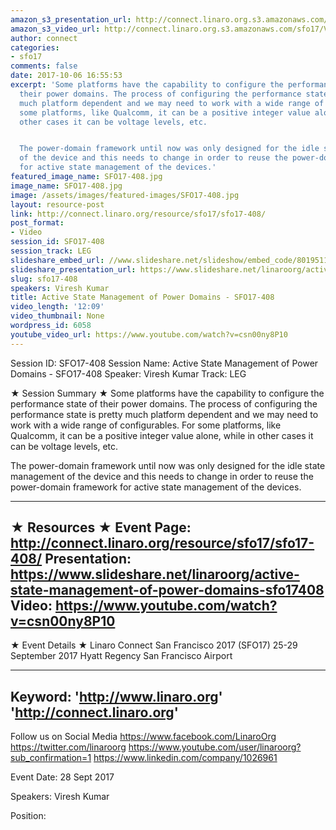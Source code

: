```yaml
---
amazon_s3_presentation_url: http://connect.linaro.org.s3.amazonaws.com/sfo17/Presentations/SFO17-408%20%20Active%20state%20management%20of%20power%20domains.pdf
amazon_s3_video_url: http://connect.linaro.org.s3.amazonaws.com/sfo17/Videos/SFO17-408%20-%20Active%20State%20Management%20of%20Power%20Domains.mp4
author: connect
categories:
- sfo17
comments: false
date: 2017-10-06 16:55:53
excerpt: 'Some platforms have the capability to configure the performance state of
  their power domains. The process of configuring the performance state is pretty
  much platform dependent and we may need to work with a wide range of configurables.  For
  some platforms, like Qualcomm, it can be a positive integer value alone, while in
  other cases it can be voltage levels, etc.


  The power-domain framework until now was only designed for the idle state management
  of the device and this needs to change in order to reuse the power-domain framework
  for active state management of the devices.'
featured_image_name: SFO17-408.jpg
image_name: SFO17-408.jpg
image: /assets/images/featured-images/SFO17-408.jpg
layout: resource-post
link: http://connect.linaro.org/resource/sfo17/sfo17-408/
post_format:
- Video
session_id: SFO17-408
session_track: LEG
slideshare_embed_url: //www.slideshare.net/slideshow/embed_code/80195119
slideshare_presentation_url: https://www.slideshare.net/linaroorg/active-state-management-of-power-domains-sfo17408
slug: sfo17-408
speakers: Viresh Kumar
title: Active State Management of Power Domains - SFO17-408
video_length: '12:09'
video_thumbnail: None
wordpress_id: 6058
youtube_video_url: https://www.youtube.com/watch?v=csn00ny8P10
---
```


Session ID: SFO17-408
Session Name: Active State Management of Power Domains - SFO17-408
Speaker: Viresh Kumar
Track: LEG


★ Session Summary ★
Some platforms have the capability to configure the performance state of their power domains. The process of configuring the performance state is pretty much platform dependent and we may need to work with a wide range of configurables.  For some platforms, like Qualcomm, it can be a positive integer value alone, while in other cases it can be voltage levels, etc.

The power-domain framework until now was only designed for the idle state management of the device and this needs to change in order to reuse the power-domain framework for active state management of the devices.

---------------------------------------------------
★ Resources ★
Event Page: http://connect.linaro.org/resource/sfo17/sfo17-408/
Presentation: https://www.slideshare.net/linaroorg/active-state-management-of-power-domains-sfo17408
Video: https://www.youtube.com/watch?v=csn00ny8P10
 ---------------------------------------------------

★ Event Details ★
Linaro Connect San Francisco 2017 (SFO17)
25-29 September 2017
Hyatt Regency San Francisco Airport

---------------------------------------------------
Keyword:
'http://www.linaro.org'
'http://connect.linaro.org'
---------------------------------------------------
Follow us on Social Media
https://www.facebook.com/LinaroOrg
https://twitter.com/linaroorg
https://www.youtube.com/user/linaroorg?sub_confirmation=1
https://www.linkedin.com/company/1026961

Event Date: 28 Sept 2017

Speakers: Viresh Kumar

Position:
